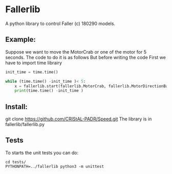 # Fallerlib
A python library to control Faller (c) 180290 models. 

Example: 
--------
Suppose we want to move the MotorCrab or one of the motor for 5 seconds. The code to do it is as follows
But before writing the code First we have to import time librairy

```python
init_time = time.time()

while (time.time() -init_time )< 5:
    x = fallerlib.start(fallerlib.MotorCrab, fallerlib.MotorDirectionBackward)
    print(time.time() -init_time )
```

Install:
--------
git clone https://github.com/CRIStAL-PADR/Speed.git
The library is in fallerlib/fallerlib.py

Tests
-----
To starts the unit tests you can do:
```console
cd tests/
PYTHONPATH=../fallerlib python3 -m unittest
```

